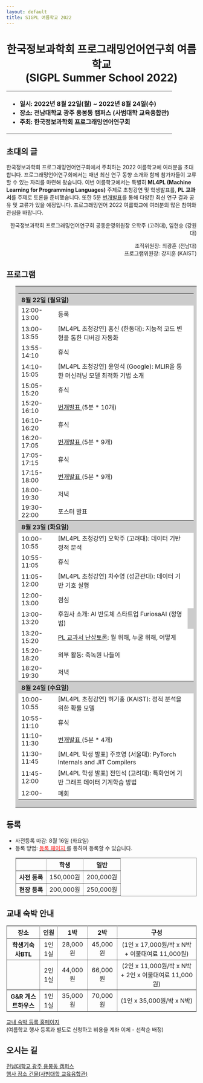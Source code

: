 ```yaml
---
layout: default
title: SIGPL 여름학교 2022
---
```


<h1>
<center>
한국정보과학회 프로그래밍언어연구회 여름학교
<br> (SIGPL Summer School 2022)
</center>
</h1>
<center><table><tbody><tr><th align="left">
<ul>
<li>
    일시: 2022년 8월 22일(월) ~ 2022년 8월 24일(수)
</li><li>
    장소: 전남대학교 광주 용봉동 캠퍼스 (사범대학 교육융합관)
</li><li>
    주최: 한국정보과학회 프로그래밍언어연구회
</li></ul>
</th></tr></tbody></table>
</center>

<h2>초대의 글</h2>

<p>
  한국정보과학회 프로그래밍언어연구회에서 주최하는 2022 여름학교에 여러분을 초대합니다.
  프로그래밍언어연구회에서는 매년 최신 연구 동향 소개와 함께 참가자들이 교류할 수 있는 자리를 마련해 왔습니다.
  이번 여름학교에서는 특별히
  <strong>ML4PL (Machine Learning for Programming Languages)</strong> 주제로 초청강연 및 학생발표를,
  <strong>PL 교과서</strong>를 주제로 토론을 준비했습니다.
  또한 5분 <a href="lightening.html">번개발표</a>를 통해 다양한 최신 연구 결과 공유 및 교류가 있을 예정입니다.
  프로그래밍언어 2022 여름학교에 여러분의 많은 참여와 관심을 바랍니다.
</p>

<p align="right">
한국정보과학회 프로그래밍언어연구회 공동운영위원장 오학주 (고려대), 임현승 (강원대)
</p>

<p align="right">
조직위원장: 최광훈 (전남대)<br>
프로그램위원장: 강지훈 (KAIST)
</p>

## 프로그램

<ul>
  <table border="0" cellspacing="0">
  <tbody><tr><td bgcolor="#cccccc">
  <table border="0" cellspacing="1pt">
<tbody>

  <tr><th colspan="3" align="left"> 8월 22일 (월요일)  </th></tr>

<tr><td bgcolor="white"> 12:00-13:00 </td><td bgcolor="white">  등록 </td><td bgcolor="white">   </td></tr>
<tr><td bgcolor="white"> 13:00-13:55 </td><td bgcolor="white">  [ML4PL 초청강연] 홍신 (한동대): 지능적 코드 변형을 통한 디버깅 자동화 </td><td bgcolor="white">   </td></tr>
<tr><td bgcolor="white"> 13:55-14:10 </td><td bgcolor="white">  휴식 </td><td bgcolor="white">   </td></tr>
<tr><td bgcolor="white"> 14:10-15:05 </td><td bgcolor="white">  [ML4PL 초청강연] 윤영석 (Google): MLIR을 통한 머신러닝 모델 최적화 기법 소개 </td><td bgcolor="white">   </td></tr>
<tr><td bgcolor="white"> 15:05-15:20 </td><td bgcolor="white">  휴식 </td><td bgcolor="white">   </td></tr>
<tr><td bgcolor="white"> 15:20-16:10 </td><td bgcolor="white">  <a href="lightening.html">번개발표 </a> (5분 * 10개) </td><td bgcolor="white">   </td></tr>
<tr><td bgcolor="white"> 16:10-16:20 </td><td bgcolor="white">  휴식 </td><td bgcolor="white">   </td></tr>
<tr><td bgcolor="white"> 16:20-17:05 </td><td bgcolor="white">  <a href="lightening.html">번개발표 </a> (5분 * 9개) </td><td bgcolor="white">   </td></tr>
<tr><td bgcolor="white"> 17:05-17:15 </td><td bgcolor="white">  휴식 </td><td bgcolor="white">   </td></tr>
<tr><td bgcolor="white"> 17:15-18:00 </td><td bgcolor="white">  <a href="lightening.html">번개발표 </a> (5분 * 9개) </td><td bgcolor="white">   </td></tr>
<tr><td bgcolor="white"> 18:00-19:30 </td><td bgcolor="white">  저녁 </td><td bgcolor="white">   </td></tr>
<tr><td bgcolor="white"> 19:30-22:00 </td><td bgcolor="white">  포스터 발표 </td><td bgcolor="white">   </td></tr>

  <tr><th colspan="3" align="left"> 8월 23일 (화요일)  </th></tr>

<tr><td bgcolor="white"> 10:00-10:55 </td><td bgcolor="white"> [ML4PL 초청강연] 오학주 (고려대): 데이터 기반 정적 분석 </td><td bgcolor="white">   </td></tr>
<tr><td bgcolor="white"> 10:55-11:05 </td><td bgcolor="white"> 휴식 </td><td bgcolor="white">   </td></tr>
<tr><td bgcolor="white"> 11:05-12:00 </td><td bgcolor="white"> [ML4PL 초청강연] 차수영 (성균관대): 데이터 기반 기호 실행 </td><td bgcolor="white">   </td></tr>
<tr><td bgcolor="white"> 12:00-13:00 </td><td bgcolor="white"> 점심 </td><td bgcolor="white">   </td></tr>
<tr><td bgcolor="white"> 13:00-13:20 </td><td bgcolor="white"> 후원사 소개: AI 반도체 스타트업 FuriosaAI (정영범)   </td></tr>
<tr><td bgcolor="white"> 13:20-15:20 </td><td bgcolor="white"> <a href="textbook.html">PL 교과서 난상토론</a>: 뭘 위해, 누굴 위해, 어떻게</td><td bgcolor="white">   </td></tr>
<tr><td bgcolor="white"> 15:20-18:20 </td><td bgcolor="white"> 외부 활동: 죽녹원 나들이 </td><td bgcolor="white">   </td></tr>
<tr><td bgcolor="white"> 18:20-19:30 </td><td bgcolor="white"> 저녁 </td><td bgcolor="white">   </td></tr>

  <tr><th colspan="3" align="left"> 8월 24일 (수요일)  </th></tr>

<tr><td bgcolor="white"> 10:00-10:55 </td><td bgcolor="white"> [ML4PL 초청강연] 허기홍 (KAIST): 정적 분석을 위한 확률 모델 </td><td bgcolor="white">   </td></tr>
<tr><td bgcolor="white"> 10:55-11:10 </td><td bgcolor="white"> 휴식 </td><td bgcolor="white">   </td></tr>
<tr><td bgcolor="white"> 11:10-11:30 </td><td bgcolor="white"> <a href="lightening.html">번개발표 </a> (5분 * 4개) </td><td bgcolor="white">   </td></tr>
<tr><td bgcolor="white"> 11:30-11:45 </td><td bgcolor="white"> [ML4PL 학생 발표] 주호영 (서울대): PyTorch Internals and JIT Compilers</td><td bgcolor="white">   </td></tr>
<tr><td bgcolor="white"> 11:45-12:00 </td><td bgcolor="white"> [ML4PL 학생 발표] 전민석 (고려대): 특화언어 기반 그래프 데이터 기계학습 방법</td><td bgcolor="white">   </td></tr>
<tr><td bgcolor="white"> 12:00-	</td><td bgcolor="white"> 폐회 </td><td bgcolor="white">   </td></tr>

</tbody>
  </table></td></tr></tbody></table>
</ul>



## 등록

<ul>
    <li> 사전등록 마감: 8월 16일 (화요일)
  </li><li> 등록 방법: <a href= "http://www.kiise.or.kr/conference/conf/111/" target="_blank"> <font color="red">등록 페이지</font> </a>를 통하여 등록할 수 있습니다.
<table border="1" bordercolor="#a0a0a0" cellspacing="0">
<tbody><tr><th>&nbsp;</th><th>학생</th><th>일반</th></tr>
<tr align="center"><th>사전 등록 </th><td>150,000원</td><td>200,000원</td></tr>
<tr align="center"><th>현장 등록 </th><td>200,000원</td><td>250,000원</td></tr>
</tbody></table>
</li></ul>

## 교내 숙박 안내

<table border="1" bordercolor="#a0a0a0" cellspacing="0">
<tbody><tr><th>장소</th><th>인원</th><th>1박</th><th>2박</th><th>구성</th></tr>
<tr align="center"><th> 학생기숙사BTL </th><td>1인 1실</td><td>28,000원</td><td>45,000원</td><td>(1인 x 17,000원/박 x N박 + 이불대여료 11,000원)		</td></tr>
<tr align="center"><th> &nbsp; </th><td>2인 1실</td><td>44,000원</td><td>66,000원</td><td>(2인 x 11,000원/박 x N박 + 2인 x 이불대여료 11,000원)</td></tr>
<tr align="center"><th> G&R 게스트하우스 </th><td>1인 1실</td><td>35,000원</td><td>70,000원</td><td>(1인 x 35,000원/박 x N박)</td></tr>
</tbody></table>

[교내 숙박 등록 홈페이지](https://forms.gle/fnH1rtMh36BzWdE36)
<br>
(여름학교 행사 등록과 별도로 신청하고 비용을 계좌 이체 - 선착순 배정)

## 오시는 길

[전남대학교 광주 용봉동 캠퍼스](https://www.jnu.ac.kr/MainIntro/CampusInfo/Way)
<br>
[행사 장소 건물(사범대학 교육융합관)](https://naver.me/Gnjm6UjQ)
